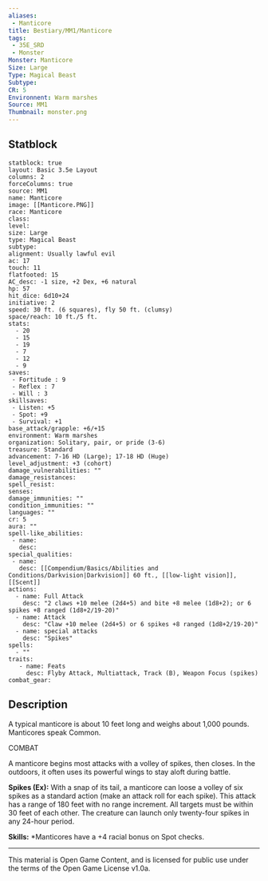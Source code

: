 ```yaml
---
aliases:
 - Manticore
title: Bestiary/MM1/Manticore
tags: 
 - 35E_SRD
 - Monster
Monster: Manticore
Size: Large
Type: Magical Beast
Subtype: 
CR: 5
Environnent: Warm marshes
Source: MM1
Thumbnail: monster.png
---
```


## Statblock

```statblock
statblock: true
layout: Basic 3.5e Layout
columns: 2
forceColumns: true
source: MM1 
name: Manticore
image: [[Manticore.PNG]]
race: Manticore
class: 
level: 
size: Large
type: Magical Beast
subtype: 
alignment: Usually lawful evil
ac: 17
touch: 11
flatfooted: 15
AC_desc: -1 size, +2 Dex, +6 natural
hp: 57
hit_dice: 6d10+24
initiative: 2
speed: 30 ft. (6 squares), fly 50 ft. (clumsy)
space/reach: 10 ft./5 ft.
stats:
  - 20
  - 15
  - 19
  - 7
  - 12
  - 9
saves:
 - Fortitude : 9
 - Reflex : 7
 - Will : 3
skillsaves:
 - Listen: +5
 - Spot: +9
 - Survival: +1
base_attack/grapple: +6/+15
environment: Warm marshes
organization: Solitary, pair, or pride (3-6)
treasure: Standard
advancement: 7-16 HD (Large); 17-18 HD (Huge)
level_adjustment: +3 (cohort)
damage_vulnerabilities: ""
damage_resistances: 
spell_resist: 
senses: 
damage_immunities: ""
condition_immunities: ""
languages: ""
cr: 5
aura: ""
spell-like_abilities:
 - name: 
   desc: 
special_qualities:
 - name:
   desc: [[Compendium/Basics/Abilities and Conditions/Darkvision|Darkvision]] 60 ft., [[low-light vision]], [[Scent]]
actions:
  - name: Full Attack
    desc: "2 claws +10 melee (2d4+5) and bite +8 melee (1d8+2); or 6 spikes +8 ranged (1d8+2/19-20)"
  - name: Attack
    desc: "Claw +10 melee (2d4+5) or 6 spikes +8 ranged (1d8+2/19-20)"
  - name: special attacks
    desc: "Spikes"
spells:
  - ""
traits:
   - name: Feats
     desc: Flyby Attack, Multiattack, Track (B), Weapon Focus (spikes)
combat_gear:  
```

## Description



A typical manticore is about 10 feet long and weighs about 1,000 pounds. Manticores speak Common.

COMBAT

A manticore begins most attacks with a volley of spikes, then closes. In the outdoors, it often uses its powerful wings to stay aloft during battle.


**Spikes (Ex):** With a snap of its tail, a manticore can loose a volley of six spikes as a standard action (make an attack roll for each spike). This attack has a range of 180 feet with no range increment. All targets must be within 30 feet of each other. The creature can launch only twenty-four spikes in any 24-hour period.


**Skills:** *Manticores have a +4 racial bonus on Spot checks.

---

This material is Open Game Content, and is licensed for public use under the terms of the Open Game License v1.0a.
